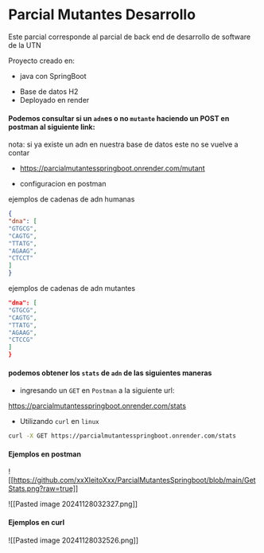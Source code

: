# Parcial Mutantes Desarrollo

Este parcial corresponde al parcial de back end de desarrollo de software de la UTN

Proyecto creado en:
* java con SpringBoot
+ Base de datos H2
+ Deployado en render
#### Podemos consultar si un `adn`es o no `mutante` haciendo un POST en postman al siguiente link:

nota: si ya existe un adn en nuestra base de datos este no se vuelve a contar

+ https://parcialmutantesspringboot.onrender.com/mutant

+ configuracion en postman


ejemplos de cadenas de adn humanas
```JSON
{
"dna": [
"GTGCG",
"CAGTG",
"TTATG",
"AGAAG",
"CTCCT"
]
}
```
ejemplos de cadenas de adn mutantes
```json
"dna": [
"GTGCG",
"CAGTG",
"TTATG",
"AGAAG",
"CTCCG"
]
}
```

#### podemos obtener los `stats` de `adn` de las siguientes maneras

+ ingresando un `GET` en `Postman` a la siguiente url:

https://parcialmutantesspringboot.onrender.com/stats

+ Utilizando `curl` en `linux`

```bash
curl -X GET https://parcialmutantesspringboot.onrender.com/stats
```

#### Ejemplos en postman
![[https://github.com/xxXleitoXxx/ParcialMutantesSpringboot/blob/main/GetStats.png?raw=true]]

![[Pasted image 20241128032327.png]]
#### Ejemplos en curl
![[Pasted image 20241128032526.png]]
